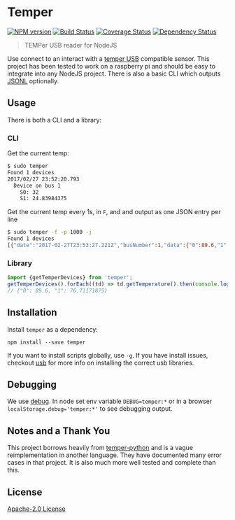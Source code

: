 # Temper

[![NPM version][npm-image]][npm-url] [![Build Status][travis-image]][travis-url]  [![Coverage Status][coveralls-image]][coveralls-url] [![Dependency Status][depstat-image]][depstat-url]

> TEMPer USB reader for NodeJS

Use connect to an interact with a [temper USB](http://a.co/iwusSK8) compatible sensor.
This project has been tested to work on a raspberry pi and should be easy
to integrate into any NodeJS project. There is also a basic CLI which
outputs [JSONL](http://jsonlines.org/) optionally.

## Usage
There is both a CLI and a library:

### CLI
Get the current temp:
```bash
$ sudo temper
Found 1 devices
2017/02/27 23:52:20.793
  Device on bus 1
    S0: 32
    S1: 24.83984375

```

Get the current temp every 1s, in `F`, and and output as one JSON entry per line
```bash
$ sudo temper -f -p 1000 -j
Found 1 devices
[{"date":"2017-02-27T23:53:27.221Z","busNumber":1,"data":{"0":89.6,"1":76.71171875}}]
```

### Library
```javascript
import {getTemperDevices} from 'temper';
getTemperDevices().forEach((td) => td.getTemperature().then(console.log).catch(console.err);
// {"0": 89.6, "1": 76.71171875}
```

## Installation

Install `temper` as a dependency:

```shell
npm install --save temper
```
If you want to install scripts globally, use `-g`. If you have install
issues, checkout [usb](https://www.npmjs.com/package/usb) for more info
on installing the correct usb libraries.

## Debugging
We use [debug](https://github.com/visionmedia/debug). In node set env variable `DEBUG=temper:*` 
or in a browser `localStorage.debug='temper:*'` to see debugging output.

## Notes and a Thank You
This project borrows heavily from [temper-python](https://github.com/padelt/temper-python/blob/master/temperusb/cli.py)
and is a vague reimplementation in another language. They have documented many
error cases in that project. It is also much more well tested and complete than this.

License
-------------
[Apache-2.0 License](http://www.apache.org/licenses/LICENSE-2.0)

[npm-url]: https://npmjs.org/package/temper
[npm-image]: https://badge.fury.io/js/temper

[travis-url]: http://travis-ci.org/mlucool/node-temper
[travis-image]: https://secure.travis-ci.org/mlucool/node-temper.png?branch=master

[coveralls-url]: https://coveralls.io/github/mlucool/node-temper?branch=master
[coveralls-image]: https://coveralls.io/repos/mlucool/node-temper/badge.svg?branch=master&service=github

[depstat-url]: https://david-dm.org/mlucool/node-temper
[depstat-image]: https://david-dm.org/mlucool/node-temper.png


